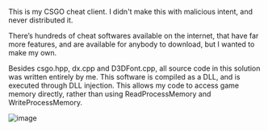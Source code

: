This is my CSGO cheat client. I didn't make this with malicious intent, and never distributed it.

There’s hundreds of cheat softwares available on the internet, that have far more features, and are available for anybody to download, but I wanted to make my own.

Besides csgo.hpp, dx.cpp and D3DFont.cpp, all source code in this solution was written entirely by me. This software is compiled as a DLL, and is executed through DLL injection. This allows my code to access game memory directly, rather than using ReadProcessMemory and WriteProcessMemory.

![image](https://user-images.githubusercontent.com/28831749/208546081-da6bc2e2-9448-4455-b2fd-08ace2502d7f.png)


